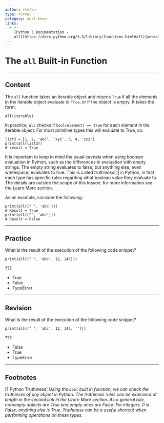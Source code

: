 ```yaml
---
author: stefkn
type: normal
category: must-know
links:
  - >-
    [Python 3 Documentation -
    all](https://docs.python.org/3.3/library/functions.html#all){website}
---
```


# The `all` Built-in Function


---

## Content

The `all` function takes an iterable object and returns `True` if all the elements in the iterable object evaluate to `True`, or if the object is empty. It takes the form:

```plain-text
all(iterable)
```

In practice, `all` checks if `bool(element) == True` for each element in the iterable object. For most primitive types this will evaluate to True, so:

```plain-text
list3 = [1, 2, 'abc', 'xyz', 3, 4, 'zzz']
print(all(list3))
# result = True
```

It is important to keep in mind the usual caveats when using boolean evaluation in Python, such as the differences in evaluation with empty strings. The empty string evaluates to false, but anything else, even whitespace, evaluates to true. This is called *truthiness*[1] in Python, in that each type has specific rules regarding what boolean value they evaluate to. The details are outside the scope of this lesson; for more information see the Learn More section.

As an example, consider the following:

```plain-text
print(all([" ", 'abc']))
# Result = True
print(all(["", 'abc']))
# Result = False
```


---

## Practice

What is the result of the execution of the following code snippet?

```plain-text
print(all([" ", 'abc', 12, 145]))
```

???

- True
- False
- TypeError


---

## Revision

What is the result of the execution of the following code snippet?

```plain-text
print(all([" ", 'abc', 12, 145, '']))
```

???

- False
- True
- TypeError


---

## Footnotes

[1:Python Truthiness]
*Using the `bool` built in function, we can check the truthiness of any object in Python. The truthiness rules can be examined at length in the second link in the Learn More section. As a general rule, nonempty objects are True and empty ones are False. For integers, 0 is False, anything else is True. Truthiness can be a useful shortcut when performing operations on these types.*
 
